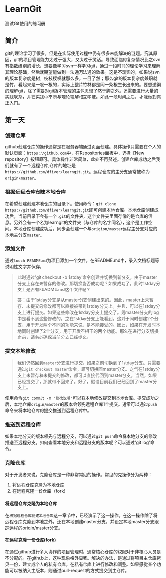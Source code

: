 # LearnGit
测试Git使用的练习册

## 简介

git的理论学习了很多。但是在实际使用过程中仍有很多未能解决的谜题。究其原因，git的项目管理能力太过于强大，又太过于灵活。导致面临的复杂情况比之svn有指数级别的增长。想要像学习svn一样学习git，通过一段时间的理论学习来理解其理论基础，然后就期望能做到一法通万法通的效果。这是不现实的，如果说svn的版本复杂度是树，枝枝杈杈就那么多，一目了然；那么git的版本复杂度兼职就是竹，看起来是一根一根的，实际上整片竹林都是同一条根生长出来的。要想透彻的理解git，除了需要对git版本管理的主体思想了然于胸之外。还需要进行大量的实践联系，并在实践中不断与理论理解相互印证。如此一段时间之后，才能做到真正入门。

## 第一天

### 创建仓库

github创建仓库的操作通常是在服务器端通过页面创建。具体操作只需要在个人的默认页面：`https://github.com`中，在Repositories面板中，选择【New repository】按钮即可。具体操作非常简单，此处不再赘述。创建仓库成功之后我们就有了一个远程仓库,仓库的地址是`https://github.com/dfiver/learngit.git`。远程仓库的主分支通常被称为`origin\master`。

### 根据远程仓库创建本地仓库

在希望创建创建本地仓库的目录下。使用命令：`git clone https://github.com/dfiver/learngit.git`即可创建本地仓库。本地仓库创建成功后，当前目录下会有一个`.git`的文件夹，这个文件夹里面存储的是仓库的信息。另外会有一个名为learngit的文件夹（与仓库的名字同名），这个是工作空间。本地仓库创建成功后，同步会创建一个与`origion/master`远程主分支对应的本地主分支`master`。

### 添加文件

通过`touch README.md`为项目添加一个文件。在README.md中，录入文档标题等说明性文字并保存。

> 此时通过'git checkout -b 1stday'命令创建并切换到新分支，由于master分支上存在未暂存的修改。那切换能否成功呢？如果成功了，此时1stday分支上是否有README.md这个文件呢？
>
> 答：由于1stday分支是从master分支创建出来的。因此，master上未暂存、未提交的修改都可以直接被带到1stday分支上。并且，可以在1stday分支上进行提交。如果这些修改在1stday分支上提交了。则master分支的log中是看不到这些修改的。之在1stday分支上能看到。这对于同时创建2个分支，用于开发两个不同的功能来说，是不能接受的。因此，如果在开发时本地同时创建了2个分支，用于开发不相干的两个功能。那么在进行分支切换之前，请务必确保当前分支已经提交。

### 提交本地修改

> 我们仍然回到`master`分支进行提交。如果之前切换到了1stday分支。只需要通过`git checkout master`命令，即可切换回master分支。之气在1stday分支上未暂存和未提交的修改，都可以直接代回到master分支。当然，如果已经提交了，那就带不回来了。好了，假设目前我们已经回到了master分支上。

使用命令`git commit -m "修改说明"`可以将本地修改提交到本地仓库。提交成功之后，本地仓库`origin/master`的版本会领先远程仓库1个提交。通常可以通过`push`命令来将本地仓库的提交推送到远程仓库中。

### 推送到远程仓库

如果本地分支的版本领先与远程分支，可以通过`git push`命令将本地分支的修改推送至远程分支。如何查看本地分支和远程分支的版本呢？可以通过'git log'命令。

### 克隆仓库

对于开发者来说，克隆仓库是一种非常常见的操作。常见的克操作分为两种：
1. 将远程仓库克隆为本地仓库
2. 在远程克隆一份仓库（fork)

#### 将远程仓库克隆为本地仓库
在`根据远程仓库创建本地仓库`这一章节中，已经演示了这一操作。在这一操作除了将远程仓库克隆到本地之外，还在本地创建master分支，并设定本地master分支跟踪远程的origin/master分支。

#### 在远程克隆一份仓库(fork)
在通过github进行多人协作的项目管理时，通常核心仓库的权限对于非核心人员是不分配的。在github上，这种现象格外显著。解决的办法，是通过将项目主仓库拷贝一份，建立成个人的私有仓库。在私有仓库上进行修改和调整。如果感觉某个功能可以被纳入主版本，则通过pull-request的方式提交到主仓库。

